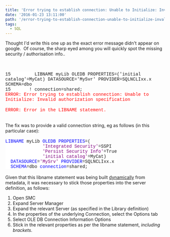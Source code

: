 ```yaml
---
title: 'Error trying to establish connection: Unable to Initialize: Invalid authorization specification'
date: '2016-01-23 13:11:00'
path: '/error-trying-to-establish-connection-unable-to-initialize-invalid-authorization-specification/'
tags:
  - SQL
---
```


Thought I'd write this one up as the exact error message didn't appear on google. &nbsp;Of course, the sharp eyed among you will quickly spot the missing security / authorisation info..<br /><br /><br /><div style="margin-bottom: 0.0001pt;"><span style="background: white; font-family: 'Courier New';">15&nbsp;&nbsp;&nbsp;&nbsp;&nbsp;&nbsp;&nbsp;&nbsp; LIBNAME myLib OLEDB PROPERTIES=('initial catalog'=MyCat) DATASOURCE='MySvr' PROVIDER=SQLNCLIxx.x SCHEMA=dbo</span></div><div style="margin-bottom: 0.0001pt;"><span style="background: white; font-family: 'Courier New';">15&nbsp;&nbsp;&nbsp;&nbsp;&nbsp;&nbsp; ! connection=shared;</span></div><div style="margin-bottom: 0.0001pt;"><span style="background: white; color: red; font-family: &quot;Courier New&quot;;">ERROR: Error trying to establish connection: Unable to Initialize: Invalid authorization specification</span></div><br /><div><span style="background: white; color: red; font-family: &quot;Courier New&quot;;">ERROR: Error in the LIBNAME statement.</span></div><div><span style="background: white; color: red; font-family: &quot;Courier New&quot;;"><br /></span></div><div><span style="background: white; color: red; font-family: &quot;Courier New&quot;;"><br /></span></div><div><span style="background-color: white;">The fix was to provide a valid connection string, eg as follows (in this particular case):</span></div><div><span style="background-color: white;"><br /></span></div><div style="margin-bottom: 0.0001pt;"><span style="background: white; color: blue; font-family: &quot;Courier New&quot;;">LIBNAME</span><span style="background: white; font-family: 'Courier New';"> myLib </span><span style="background: white; color: blue; font-family: &quot;Courier New&quot;;">OLEDB</span><span style="background: white; font-family: 'Courier New';"> </span><span style="background: white; color: blue; font-family: &quot;Courier New&quot;;">PROPERTIES</span><span style="background: white; font-family: 'Courier New';">=(</span></div><div style="margin-bottom: 0.0001pt;"><span style="background: white; font-family: 'Courier New';">&nbsp;&nbsp;&nbsp;&nbsp;&nbsp;&nbsp;&nbsp;&nbsp;&nbsp;&nbsp;&nbsp;&nbsp;&nbsp; </span><span style="background: white; color: purple; font-family: &quot;Courier New&quot;;">'Integrated Security'</span><span style="background: white; font-family: 'Courier New';">=SSPI </span></div><div style="margin-bottom: 0.0001pt;"><span style="background: white; font-family: 'Courier New';">&nbsp;&nbsp;&nbsp;&nbsp;&nbsp;&nbsp;&nbsp;&nbsp;&nbsp;&nbsp;&nbsp;&nbsp;&nbsp; </span><span style="background: white; color: purple; font-family: &quot;Courier New&quot;;">'Persist Security Info'</span><span style="background: white; font-family: 'Courier New';">=True </span></div><div style="margin-bottom: 0.0001pt;"><span style="background: white; font-family: 'Courier New';">&nbsp;&nbsp;&nbsp;&nbsp;&nbsp;&nbsp;&nbsp;&nbsp;&nbsp;&nbsp;&nbsp;&nbsp;&nbsp; </span><span style="background: white; color: purple; font-family: &quot;Courier New&quot;;">'initial catalog'</span><span style="background: white; font-family: 'Courier New';">=MyCat) </span></div><div style="margin-bottom: 0.0001pt;"><span style="background: white; font-family: 'Courier New';">&nbsp; </span><span style="background: white; color: blue; font-family: &quot;Courier New&quot;;">DATASOURCE</span><span style="background: white; font-family: 'Courier New';">=</span><span style="background: white; color: purple; font-family: &quot;Courier New&quot;;">'MySrv'</span><span style="background: white; font-family: 'Courier New';"> </span><span style="background: white; color: blue; font-family: &quot;Courier New&quot;;">PROVIDER</span><span style="background: white; font-family: 'Courier New';">=SQLNCLIxx.x&nbsp; </span></div><div> </div><div style="margin-bottom: 0.0001pt;"><span style="background: white; font-family: 'Courier New';">&nbsp; </span><span style="background: white; color: blue; font-family: &quot;Courier New&quot;;">SCHEMA</span><span style="background: white; font-family: 'Courier New';">=dbo </span><span style="background: white; color: blue; font-family: &quot;Courier New&quot;;">connection</span><span style="background: white; font-family: 'Courier New';">=shared;</span></div><div><span style="background-color: white;"><br /></span></div><div><span style="background-color: white;">Given that this libname statement was being built <a href="https://github.com/sashub/macro/blob/master/standalone/assign_direct_lib.sas" target="_blank">dynamically</a> from metadata, it was necessary to stick those properties into the server definition, as follows:</span></div><div></div><ol><li>Open SMC</li><li>Expand Server Manager</li><li>Expand the relevant Server (as specified in the Library definition)</li><li>In the properties of the underlying Connection, select the Options tab</li><li>Select OLE DB Connection Information Options</li><li>Stick in the relevant properties as per the libname statement, <i>including brackets</i>.</li></ol>
